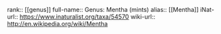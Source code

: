 

rank:: [[genus]]
full-name:: Genus: Mentha (mints)
alias:: [[Mentha]]
iNat-url:: https://www.inaturalist.org/taxa/54570
wiki-url:: http://en.wikipedia.org/wiki/Mentha